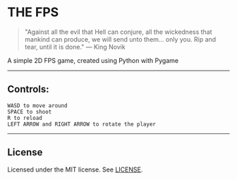 # THE FPS
> "Against all the evil that Hell can conjure, all the wickedness that mankind can produce, we will send unto them... only you. Rip and tear, until it is done."
— King Novik

A simple 2D FPS game, created using Python with Pygame
- --
## Controls:
```
WASD to move around
SPACE to shoot
R to reload
LEFT ARROW and RIGHT ARROW to rotate the player
```

- --
## License
Licensed under the MIT license. See [LICENSE](LICENSE).